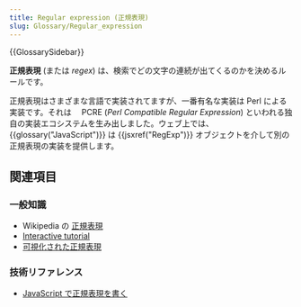 ```yaml
---
title: Regular expression (正規表現)
slug: Glossary/Regular_expression
---
```


{{GlossarySidebar}}

**正規表現** (または _regex_) は、検索でどの文字の連続が出てくるのかを決めるルールです。

正規表現はさまざまな言語で実装されてますが、一番有名な実装は Perl による実装です。それは　 PCRE (_Perl Compatible Regular Expression_) といわれる独自の実装エコシステムを生み出しました。ウェブ上では、{{glossary("JavaScript")}} は {{jsxref("RegExp")}} オブジェクトを介して別の正規表現の実装を提供します。

## 関連項目

### 一般知識

- Wikipedia の [正規表現](https://ja.wikipedia.org/wiki/正規表現)
- [Interactive tutorial](http://regexone.com/)
- [可視化された正規表現](http://regexper.com/)

### 技術リファレンス

- [JavaScript で正規表現を書く](/ja/docs/Web/JavaScript/Guide/Regular_Expressions)
